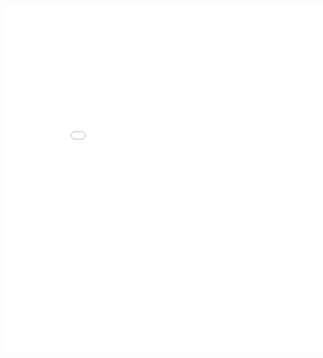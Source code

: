 <iframe width="900" height="800" frameborder="0" scrolling="no" src="//plot.ly/~anubhav27deltaechobravo/451.embed"></iframe>

